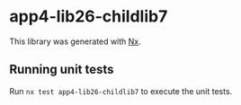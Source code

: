 # app4-lib26-childlib7

This library was generated with [Nx](https://nx.dev).

## Running unit tests

Run `nx test app4-lib26-childlib7` to execute the unit tests.
